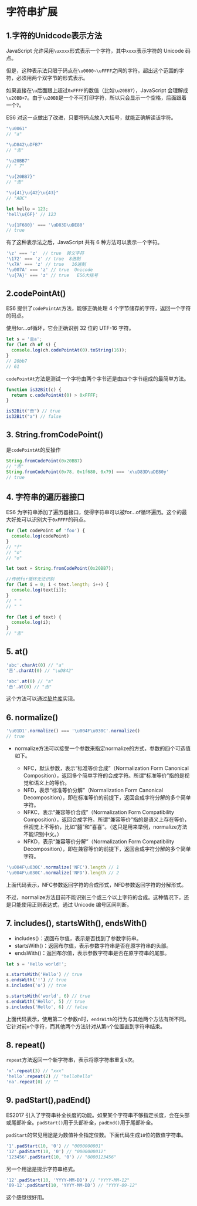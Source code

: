 # 字符串扩展

## 1.字符的Unidcode表示方法

JavaScript 允许采用`\uxxxx`形式表示一个字符，其中`xxxx`表示字符的 Unicode 码点。

但是，这种表示法只限于码点在`\u0000~\uFFFF`之间的字符。超出这个范围的字符，必须用两个双字节的形式表示。

如果直接在`\u`后面跟上超过`0xFFFF`的数值（比如`\u20BB7`），JavaScript 会理解成`\u20BB+7`。由于`\u20BB`是一个不可打印字符，所以只会显示一个空格，后面跟着一个`7`。

ES6 对这一点做出了改进，只要将码点放入大括号，就能正确解读该字符。

``` js
"\u0061"
// "a"

"\uD842\uDFB7"
// "𠮷"

"\u20BB7"
// " 7"

"\u{20BB7}"
// "𠮷"

"\u{41}\u{42}\u{43}"
// "ABC"

let hello = 123;
'hell\u{6F}' // 123

'\u{1F680}' === '\uD83D\uDE80'
// true
```

有了这种表示法之后，JavaScript 共有 6 种方法可以表示一个字符。

``` js
'\z' === 'z'  // true  转义字符
'\172' === 'z' // true  8进制
'\x7A' === 'z' // true   16进制
'\u007A' === 'z' // true  Unicode
'\u{7A}' === 'z' // true   ES6大括号
```

## 2.codePointAt()

ES6 提供了`codePointAt`方法，能够正确处理 4 个字节储存的字符，返回一个字符的码点。

使用for...of循环，它会正确识别 32 位的 UTF-16 字符。
``` js
let s = '𠮷a';
for (let ch of s) {
  console.log(ch.codePointAt(0).toString(16));
}
// 20bb7
// 61
```

`codePointAt`方法是测试一个字符由两个字节还是由四个字节组成的最简单方法。

``` js
function is32Bit(c) {
  return c.codePointAt(0) > 0xFFFF;
}

is32Bit("𠮷") // true
is32Bit("a") // false
```
## 3. String.fromCodePoint()

是`codePointAt`的反操作 
``` js
String.fromCodePoint(0x20BB7)
// "𠮷"
String.fromCodePoint(0x78, 0x1f680, 0x79) === 'x\uD83D\uDE80y'
// true
```

## 4. 字符串的遍历器接口

ES6 为字符串添加了遍历器接口，使得字符串可以被for...of循环遍历。这个的最大好处可以识别大于`0xFFFF`的码点。
``` js
for (let codePoint of 'foo') {
  console.log(codePoint)
}
// "f"
// "o"
// "o"

let text = String.fromCodePoint(0x20BB7);

//传统for循环无法识别
for (let i = 0; i < text.length; i++) {
  console.log(text[i]);
}
// " "
// " "

for (let i of text) {
  console.log(i);
}
// "𠮷"
```


## 5. at()
``` js
'abc'.charAt(0) // "a"
'𠮷'.charAt(0) // "\uD842"

'abc'.at(0) // "a"
'𠮷'.at(0) // "𠮷"
```
这个方法可以通过[垫片库](https://github.com/es-shims/String.prototype.at)实现。


## 6. normalize() 

``` js
'\u01D1'.normalize() === '\u004F\u030C'.normalize()
// true
```
- normalize方法可以接受一个参数来指定normalize的方式，参数的四个可选值如下。

  - NFC，默认参数，表示“标准等价合成”（Normalization Form Canonical Composition），返回多个简单字符的合成字符。所谓“标准等价”指的是视觉和语义上的等价。
  - NFD，表示“标准等价分解”（Normalization Form Canonical Decomposition），即在标准等价的前提下，返回合成字符分解的多个简单字符。
  - NFKC，表示“兼容等价合成”（Normalization Form Compatibility Composition），返回合成字符。所谓“兼容等价”指的是语义上存在等价，但视觉上不等价，比如“囍”和“喜喜”。（这只是用来举例，normalize方法不能识别中文。）
  - NFKD，表示“兼容等价分解”（Normalization Form Compatibility Decomposition），即在兼容等价的前提下，返回合成字符分解的多个简单字符。
  
``` js
'\u004F\u030C'.normalize('NFC').length // 1
'\u004F\u030C'.normalize('NFD').length // 2
```
上面代码表示，NFC参数返回字符的合成形式，NFD参数返回字符的分解形式。


不过，normalize方法目前不能识别三个或三个以上字符的合成。这种情况下，还是只能使用正则表达式，通过 Unicode 编号区间判断。


## 7. includes(), startsWith(), endsWith()

 - includes()：返回布尔值，表示是否找到了参数字符串。
 - startsWith()：返回布尔值，表示参数字符串是否在原字符串的头部。
 - endsWith()：返回布尔值，表示参数字符串是否在原字符串的尾部。


``` js
let s = 'Hello world!';

s.startsWith('Hello') // true
s.endsWith('!') // true
s.includes('o') // true

s.startsWith('world', 6) // true
s.endsWith('Hello', 5) // true
s.includes('Hello', 6) // false

```

上面代码表示，使用第二个参数n时，`endsWith`的行为与其他两个方法有所不同。它针对前`n`个字符，而其他两个方法针对从第`n`个位置直到字符串结束。


## 8. repeat()

`repeat`方法返回一个新字符串，表示将原字符串重复`n`次。

``` js
'x'.repeat(3) // "xxx"
'hello'.repeat(2) // "hellohello"
'na'.repeat(0) // ""
```

## 9. padStart(),padEnd()

ES2017 引入了字符串补全长度的功能。如果某个字符串不够指定长度，会在头部或尾部补全。`padStart()`用于头部补全，`padEnd()`用于尾部补全。


`padStart`的常见用途是为数值补全指定位数。下面代码生成` 10 `位的数值字符串。

``` js
'1'.padStart(10, '0') // "0000000001"
'12'.padStart(10, '0') // "0000000012"
'123456'.padStart(10, '0') // "0000123456"
```

另一个用途是提示字符串格式。

``` js
'12'.padStart(10, 'YYYY-MM-DD') // "YYYY-MM-12"
'09-12'.padStart(10, 'YYYY-MM-DD') // "YYYY-09-12"
```
这个感觉很好用。

















